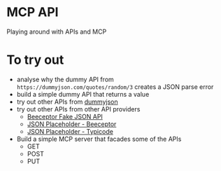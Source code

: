# MCP API

Playing around with APIs and MCP

# To try out

-   analyse why the dummy API from `https://dummyjson.com/quotes/random/3` creates a JSON parse error
-   build a simple dummy API that returns a value
-   try out other APIs from [dummyjson](https://dummyjson.com)
-   try out other APIs from other API providers
    -   [Beeceptor Fake JSON API](https://app.beeceptor.com/mock-server/fake-json-api)
    -   [JSON Placeholder - Beeceptor](https://app.beeceptor.com/mock-server/json-placeholder)
    -   [JSON Placeholder - Typicode](https://jsonplaceholder.typicode.com/)
-   Build a simple MCP server that facades some of the APIs
    -   GET
    -   POST
    -   PUT
